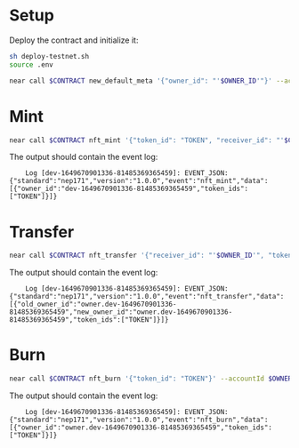 # Setup
Deploy the contract and initialize it:
```bash
sh deploy-testnet.sh
source .env

near call $CONTRACT new_default_meta '{"owner_id": "'$OWNER_ID'"}' --accountId $CONTRACT
```

# Mint
```bash
near call $CONTRACT nft_mint '{"token_id": "TOKEN", "receiver_id": "'$CONTRACT'", "token_metadata": {}}' --accountId $CONTRACT --deposit 0.01
```
The output should contain the event log:
```
	Log [dev-1649670901336-81485369365459]: EVENT_JSON:{"standard":"nep171","version":"1.0.0","event":"nft_mint","data":[{"owner_id":"dev-1649670901336-81485369365459","token_ids":["TOKEN"]}]}
```

# Transfer
```bash
near call $CONTRACT nft_transfer '{"receiver_id": "'$OWNER_ID'", "token_id": "TOKEN"}' --accountId $CONTRACT --depositYocto 1
```
The output should contain the event log:
```
	Log [dev-1649670901336-81485369365459]: EVENT_JSON:{"standard":"nep171","version":"1.0.0","event":"nft_transfer","data":[{"old_owner_id":"owner.dev-1649670901336-81485369365459","new_owner_id":"owner.dev-1649670901336-81485369365459","token_ids":["TOKEN"]}]}
```

# Burn
```bash
near call $CONTRACT nft_burn '{"token_id": "TOKEN"}' --accountId $OWNER_ID --deposit 0.01
```
The output should contain the event log:
```
	Log [dev-1649670901336-81485369365459]: EVENT_JSON:{"standard":"nep171","version":"1.0.0","event":"nft_burn","data":[{"owner_id":"owner.dev-1649670901336-81485369365459","token_ids":["TOKEN"]}]}
```